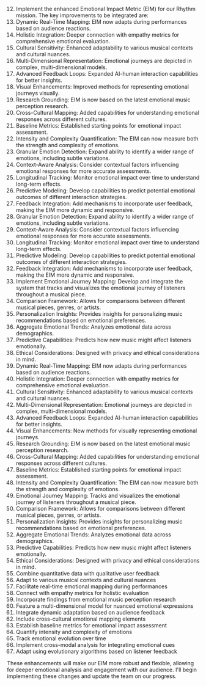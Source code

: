 12. Implement the enhanced Emotional Impact Metric (EIM) for our Rhythm mission. The key improvements to be integrated are:
1. Dynamic Real-Time Mapping: EIM now adapts during performances based on audience reactions.
2. Holistic Integration: Deeper connection with empathy metrics for comprehensive emotional evaluation.
3. Cultural Sensitivity: Enhanced adaptability to various musical contexts and cultural nuances.
4. Multi-Dimensional Representation: Emotional journeys are depicted in complex, multi-dimensional models.
5. Advanced Feedback Loops: Expanded AI-human interaction capabilities for better insights.
6. Visual Enhancements: Improved methods for representing emotional journeys visually.
7. Research Grounding: EIM is now based on the latest emotional music perception research.
8. Cross-Cultural Mapping: Added capabilities for understanding emotional responses across different cultures.
9. Baseline Metrics: Established starting points for emotional impact assessment.
10. Intensity and Complexity Quantification: The EIM can now measure both the strength and complexity of emotions.
1. Granular Emotion Detection: Expand ability to identify a wider range of emotions, including subtle variations.
2. Context-Aware Analysis: Consider contextual factors influencing emotional responses for more accurate assessments.
3. Longitudinal Tracking: Monitor emotional impact over time to understand long-term effects.
4. Predictive Modeling: Develop capabilities to predict potential emotional outcomes of different interaction strategies.
5. Feedback Integration: Add mechanisms to incorporate user feedback, making the EIM more dynamic and responsive.
1. Granular Emotion Detection: Expand ability to identify a wider range of emotions, including subtle variations.
2. Context-Aware Analysis: Consider contextual factors influencing emotional responses for more accurate assessments.
3. Longitudinal Tracking: Monitor emotional impact over time to understand long-term effects.
4. Predictive Modeling: Develop capabilities to predict potential emotional outcomes of different interaction strategies.
5. Feedback Integration: Add mechanisms to incorporate user feedback, making the EIM more dynamic and responsive.
1. Implement Emotional Journey Mapping: Develop and integrate the system that tracks and visualizes the emotional journey of listeners throughout a musical piece.
2. Comparison Framework: Allows for comparisons between different musical pieces, genres, or artists.
3. Personalization Insights: Provides insights for personalizing music recommendations based on emotional preferences.
4. Aggregate Emotional Trends: Analyzes emotional data across demographics.
5. Predictive Capabilities: Predicts how new music might affect listeners emotionally.
6. Ethical Considerations: Designed with privacy and ethical considerations in mind.
1. Dynamic Real-Time Mapping: EIM now adapts during performances based on audience reactions.
2. Holistic Integration: Deeper connection with empathy metrics for comprehensive emotional evaluation.
3. Cultural Sensitivity: Enhanced adaptability to various musical contexts and cultural nuances.
4. Multi-Dimensional Representation: Emotional journeys are depicted in complex, multi-dimensional models.
5. Advanced Feedback Loops: Expanded AI-human interaction capabilities for better insights.
6. Visual Enhancements: New methods for visually representing emotional journeys.
7. Research Grounding: EIM is now based on the latest emotional music perception research.
8. Cross-Cultural Mapping: Added capabilities for understanding emotional responses across different cultures.
9. Baseline Metrics: Established starting points for emotional impact assessment.
10. Intensity and Complexity Quantification: The EIM can now measure both the strength and complexity of emotions.
11. Emotional Journey Mapping: Tracks and visualizes the emotional journey of listeners throughout a musical piece.
12. Comparison Framework: Allows for comparisons between different musical pieces, genres, or artists.
13. Personalization Insights: Provides insights for personalizing music recommendations based on emotional preferences.
14. Aggregate Emotional Trends: Analyzes emotional data across demographics.
15. Predictive Capabilities: Predicts how new music might affect listeners emotionally.
16. Ethical Considerations: Designed with privacy and ethical considerations in mind.
1. Combine quantitative data with qualitative user feedback
2. Adapt to various musical contexts and cultural nuances
3. Facilitate real-time emotional mapping during performances
4. Connect with empathy metrics for holistic evaluation
5. Incorporate findings from emotional music perception research
6. Feature a multi-dimensional model for nuanced emotional expressions
7. Integrate dynamic adaptation based on audience feedback
8. Include cross-cultural emotional mapping elements
9. Establish baseline metrics for emotional impact assessment
10. Quantify intensity and complexity of emotions
11. Track emotional evolution over time
12. Implement cross-modal analysis for integrating emotional cues
13. Adapt using evolutionary algorithms based on listener feedback

These enhancements will make our EIM more robust and flexible, allowing for deeper emotional analysis and engagement with our audience. I'll begin implementing these changes and update the team on our progress.